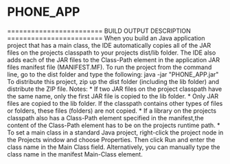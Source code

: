 # PHONE_APP
 ======================== BUILD OUTPUT DESCRIPTION ========================  When you build an Java application project that has a main class, the IDE automatically copies all of the JAR files on the projects classpath to your projects dist/lib folder. The IDE also adds each of the JAR files to the Class-Path element in the application JAR files manifest file (MANIFEST.MF).  To run the project from the command line, go to the dist folder and type the following:  java -jar "PHONE_APP.jar"   To distribute this project, zip up the dist folder (including the lib folder) and distribute the ZIP file.  Notes:  * If two JAR files on the project classpath have the same name, only the first JAR file is copied to the lib folder. * Only JAR files are copied to the lib folder. If the classpath contains other types of files or folders, these files (folders) are not copied. * If a library on the projects classpath also has a Class-Path element specified in the manifest,the content of the Class-Path element has to be on the projects runtime path. * To set a main class in a standard Java project, right-click the project node in the Projects window and choose Properties. Then click Run and enter the class name in the Main Class field. Alternatively, you can manually type the class name in the manifest Main-Class element.
